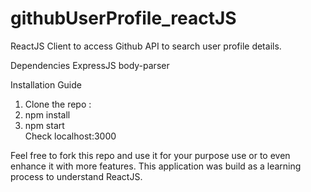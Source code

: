 # githubUserProfile_reactJS
ReactJS Client to access Github API to search user profile details.

Dependencies
ExpressJS
body-parser


Installation Guide <br />
1) Clone the repo :  <br />
2) npm install <br />
3) npm start <br />
Check localhost:3000 <br />

Feel free to fork this repo and use it for your purpose use or to even enhance it with more features.
This application was build as a learning process to understand ReactJS.


